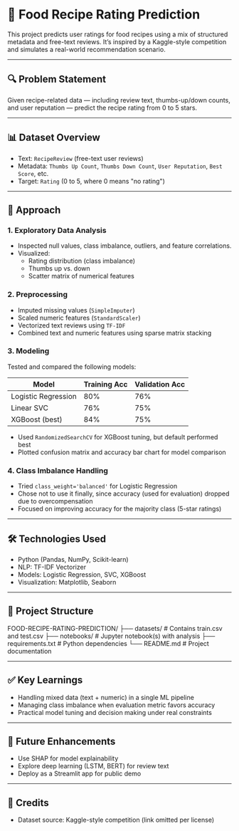 # 🍲 Food Recipe Rating Prediction

This project predicts user ratings for food recipes using a mix of structured metadata and free-text reviews. It’s inspired by a Kaggle-style competition and simulates a real-world recommendation scenario.

---

## 🔍 Problem Statement

Given recipe-related data — including review text, thumbs-up/down counts, and user reputation — predict the recipe rating from 0 to 5 stars.

---

## 📊 Dataset Overview

- Text: `RecipeReview` (free-text user reviews)
- Metadata: `Thumbs Up Count`, `Thumbs Down Count`, `User Reputation`, `Best Score`, etc.
- Target: `Rating` (0 to 5, where 0 means "no rating")

---

## 🧠 Approach

### 1. **Exploratory Data Analysis**
- Inspected null values, class imbalance, outliers, and feature correlations.
- Visualized:
  - Rating distribution (class imbalance)
  - Thumbs up vs. down
  - Scatter matrix of numerical features

### 2. **Preprocessing**
- Imputed missing values (`SimpleImputer`)
- Scaled numeric features (`StandardScaler`)
- Vectorized text reviews using `TF-IDF`
- Combined text and numeric features using sparse matrix stacking

### 3. **Modeling**
Tested and compared the following models:

| Model            | Training Acc | Validation Acc |
|------------------|--------------|----------------|
| Logistic Regression | 80%         | 76%            |
| Linear SVC         | 76%         | 75%            |
| XGBoost (best)     | 84%         | 75%            |

- Used `RandomizedSearchCV` for XGBoost tuning, but default performed best
- Plotted confusion matrix and accuracy bar chart for model comparison

### 4. **Class Imbalance Handling**
- Tried `class_weight='balanced'` for Logistic Regression
- Chose not to use it finally, since accuracy (used for evaluation) dropped due to overcompensation
- Focused on improving accuracy for the majority class (5-star ratings)

---

## 🛠️ Technologies Used

- Python (Pandas, NumPy, Scikit-learn)
- NLP: TF-IDF Vectorizer
- Models: Logistic Regression, SVC, XGBoost
- Visualization: Matplotlib, Seaborn

---

## 📁 Project Structure

FOOD-RECIPE-RATING-PREDICTION/
├── datasets/ # Contains train.csv and test.csv
├── notebooks/ # Jupyter notebook(s) with analysis
├── requirements.txt # Python dependencies
└── README.md # Project documentation

---

## ✅ Key Learnings

- Handling mixed data (text + numeric) in a single ML pipeline
- Managing class imbalance when evaluation metric favors accuracy
- Practical model tuning and decision making under real constraints

---

## 🚀 Future Enhancements

- Use SHAP for model explainability
- Explore deep learning (LSTM, BERT) for review text
- Deploy as a Streamlit app for public demo

---

## 📎 Credits

- Dataset source: Kaggle-style competition (link omitted per license)